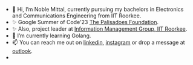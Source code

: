- 👋 Hi, I’m Noble Mittal, currently pursuing my bachelors in Electronics and Communications Engineering from IIT Roorkee.
- ✨ Google Summer of Code'23 [The Palisadoes Foundation](https://github.com/PalisadoesFoundation).
- ✨ Also, project leader at [Information Management Group, IIT Roorkee](https://github.com/IMGIITRoorkee).
- 🌱 I’m currently learning Golang.
- 📫 You can reach me out on [linkedin](https://www.linkedin.com/in/noble-mittal-4b3a511a6/), [instagram](https://www.instagram.com/being_noble03/) or drop a message at [outlook](mailto:noblemittal@outlook.com).
- 
